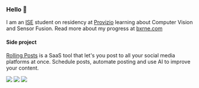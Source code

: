 ### Hello 👋
I am an [ISE](https://software-engineering.ie) student on residency at [Provizio](https://provizio.ai) learning about Computer Vision and Sensor Fusion.
Read more about my progress at [bxrne.com](https://bxrne.com)

#### Side project
[Rolling Posts](https://rollingposts.com) is a SaaS tool that let's you post to all your social media platforms at once.
Schedule posts, automate posting and use AI to improve your content.

![](https://img.shields.io/badge/-Python-333?style=flat-square&logo=Python&logoColor=fff)
![](https://img.shields.io/badge/-C/C++-c14438?style=flat-square&logo=C&logoColor=fff)
![](https://img.shields.io/badge/-PyTorch-e34f26?style=flat-square&logo=PyTorch&logoColor=fff)

